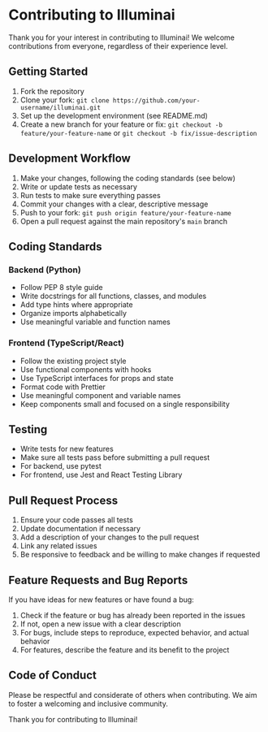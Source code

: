 # Contributing to Illuminai

Thank you for your interest in contributing to Illuminai! We welcome contributions from everyone, regardless of their experience level.

## Getting Started

1. Fork the repository
2. Clone your fork: `git clone https://github.com/your-username/illuminai.git`
3. Set up the development environment (see README.md)
4. Create a new branch for your feature or fix: `git checkout -b feature/your-feature-name` or `git checkout -b fix/issue-description`

## Development Workflow

1. Make your changes, following the coding standards (see below)
2. Write or update tests as necessary
3. Run tests to make sure everything passes
4. Commit your changes with a clear, descriptive message
5. Push to your fork: `git push origin feature/your-feature-name`
6. Open a pull request against the main repository's `main` branch

## Coding Standards

### Backend (Python)

- Follow PEP 8 style guide
- Write docstrings for all functions, classes, and modules
- Add type hints where appropriate
- Organize imports alphabetically
- Use meaningful variable and function names

### Frontend (TypeScript/React)

- Follow the existing project style
- Use functional components with hooks
- Use TypeScript interfaces for props and state
- Format code with Prettier
- Use meaningful component and variable names
- Keep components small and focused on a single responsibility

## Testing

- Write tests for new features
- Make sure all tests pass before submitting a pull request
- For backend, use pytest
- For frontend, use Jest and React Testing Library

## Pull Request Process

1. Ensure your code passes all tests
2. Update documentation if necessary
3. Add a description of your changes to the pull request
4. Link any related issues
5. Be responsive to feedback and be willing to make changes if requested

## Feature Requests and Bug Reports

If you have ideas for new features or have found a bug:

1. Check if the feature or bug has already been reported in the issues
2. If not, open a new issue with a clear description
3. For bugs, include steps to reproduce, expected behavior, and actual behavior
4. For features, describe the feature and its benefit to the project

## Code of Conduct

Please be respectful and considerate of others when contributing. We aim to foster a welcoming and inclusive community.

Thank you for contributing to Illuminai!